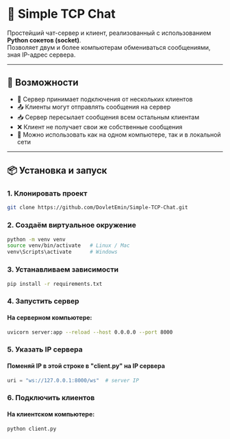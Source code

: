 # 📨 Simple TCP Chat

Простейший чат-сервер и клиент, реализованный с использованием **Python сокетов (socket)**.  
Позволяет двум и более компьютерам обмениваться сообщениями, зная IP-адрес сервера.

---

## 🚀 Возможности

- 📡 Сервер принимает подключения от нескольких клиентов
- 📤 Клиенты могут отправлять сообщения на сервер
- 📥 Сервер пересылает сообщения всем остальным клиентам
- ❌ Клиент не получает свои же собственные сообщения
- 🔌 Можно использовать как на одном компьютере, так и в локальной сети

---

## 📦 Установка и запуск

### 1. Клонировать проект

```bash
git clone https://github.com/DovletEmin/Simple-TCP-Chat.git
```

### 2. Создаём виртуальное окружение

```bash
python -m venv venv
source venv/bin/activate   # Linux / Mac
venv\Scripts\activate      # Windows
```

### 3. Устанавливаем зависимости

```bash
pip install -r requirements.txt
```

### 4. Запустить сервер

#### На серверном компьютере:

```bash
uvicorn server:app --reload --host 0.0.0.0 --port 8000
```

### 5. Указать IP сервера
#### Поменяй IP в этой строке в "client.py" на IP сервера
```python
uri = "ws://127.0.0.1:8000/ws"  # server IP
```

### 6. Подключить клиентов

#### На клиентском компьютере:

```bash
python client.py
```




